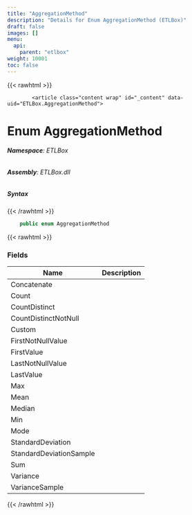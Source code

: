 ```yaml
---
title: "AggregationMethod"
description: "Details for Enum AggregationMethod (ETLBox)"
draft: false
images: []
menu:
  api:
    parent: "etlbox"
weight: 10001
toc: false
---
```


{{< rawhtml >}}

            <article class="content wrap" id="_content" data-uid="ETLBox.AggregationMethod">
  <h1 id="ETLBox_AggregationMethod" data-uid="ETLBox.AggregationMethod" class="text-break">Enum AggregationMethod</h1>
  <div class="markdown level0 summary"></div>
  <div class="markdown level0 conceptual"></div>
<h6><strong>Namespace</strong>: ETLBox</h6>
  <h6><strong>Assembly</strong>: ETLBox.dll</h6>
  <h5 id="ETLBox_AggregationMethod_syntax">Syntax</h5>
{{< /rawhtml >}}

```C#
    public enum AggregationMethod
```

{{< rawhtml >}}
  <h3 id="fields">Fields
</h3>
  <table class="table table-bordered table-condensed">
    <thead>
      <tr>
        <th>Name</th>
        <th>Description</th>
      </tr>
    <thead>
    </thead></thead><tbody>
      <tr>
        <td id="ETLBox_AggregationMethod_Concatenate">Concatenate</td>
        <td></td>
      </tr>
      <tr>
        <td id="ETLBox_AggregationMethod_Count">Count</td>
        <td></td>
      </tr>
      <tr>
        <td id="ETLBox_AggregationMethod_CountDistinct">CountDistinct</td>
        <td></td>
      </tr>
      <tr>
        <td id="ETLBox_AggregationMethod_CountDistinctNotNull">CountDistinctNotNull</td>
        <td></td>
      </tr>
      <tr>
        <td id="ETLBox_AggregationMethod_Custom">Custom</td>
        <td></td>
      </tr>
      <tr>
        <td id="ETLBox_AggregationMethod_FirstNotNullValue">FirstNotNullValue</td>
        <td></td>
      </tr>
      <tr>
        <td id="ETLBox_AggregationMethod_FirstValue">FirstValue</td>
        <td></td>
      </tr>
      <tr>
        <td id="ETLBox_AggregationMethod_LastNotNullValue">LastNotNullValue</td>
        <td></td>
      </tr>
      <tr>
        <td id="ETLBox_AggregationMethod_LastValue">LastValue</td>
        <td></td>
      </tr>
      <tr>
        <td id="ETLBox_AggregationMethod_Max">Max</td>
        <td></td>
      </tr>
      <tr>
        <td id="ETLBox_AggregationMethod_Mean">Mean</td>
        <td></td>
      </tr>
      <tr>
        <td id="ETLBox_AggregationMethod_Median">Median</td>
        <td></td>
      </tr>
      <tr>
        <td id="ETLBox_AggregationMethod_Min">Min</td>
        <td></td>
      </tr>
      <tr>
        <td id="ETLBox_AggregationMethod_Mode">Mode</td>
        <td></td>
      </tr>
      <tr>
        <td id="ETLBox_AggregationMethod_StandardDeviation">StandardDeviation</td>
        <td></td>
      </tr>
      <tr>
        <td id="ETLBox_AggregationMethod_StandardDeviationSample">StandardDeviationSample</td>
        <td></td>
      </tr>
      <tr>
        <td id="ETLBox_AggregationMethod_Sum">Sum</td>
        <td></td>
      </tr>
      <tr>
        <td id="ETLBox_AggregationMethod_Variance">Variance</td>
        <td></td>
      </tr>
      <tr>
        <td id="ETLBox_AggregationMethod_VarianceSample">VarianceSample</td>
        <td></td>
      </tr>
    </tbody>
  </table>

{{< /rawhtml >}}
